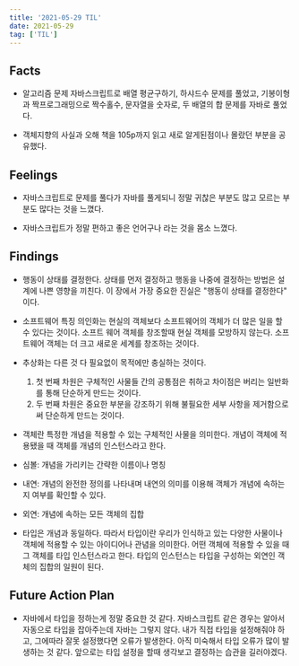 ```yaml
---
title: '2021-05-29 TIL'
date: 2021-05-29
tag: ['TIL']
---
```


## Facts

- 알고리즘 문제 자바스크립트로 배열 평균구하기, 하샤드수 문제를 풀었고, 기봉이형과 짝프로그래밍으로 짝수홀수, 문자열을 숫자로, 두 배열의 합 문제를 자바로 풀었다.

- 객체지향의 사실과 오해 책을 105p까지 읽고 새로 알게된점이나 몰랐던 부분을 공유했다.

## Feelings

- 자바스크립트로 문제를 풀다가 자바를 풀게되니 정말 귀찮은 부분도 많고 모르는 부분도 많다는 것을 느꼈다.

- 자바스크립트가 정말 편하고 좋은 언어구나 라는 것을 몸소 느꼈다.

## Findings

- 행동이 상태를 결정한다. 상태를 먼저 결정하고 행동을 나중에 결정하는 방법은 설계에 나쁜 영향을 끼친다. 이 장에서 가장 중요한 진실은 "행동이 상태를 결정한다" 이다.

- 소프트웨어 특징 의인화는 현실의 객체보다 소프트웨어의 객체가 더 많은 일을 할 수 있다는 것이다. 소프트 웨어 객체를 창조할때 현실 객체를 모방하지 않는다. 소프트웨어 객체는 더 크고 새로운 세계를 창조하는 것이다.

- 추상화는 다른 것 다 필요없이 목적에만 충실하는 것이다.

  1. 첫 번째 차원은 구체적인 사물들 간의 공통점은 취하고 차이점은 버리는 일반화를 통해 단순하게 만드는 것이다.
  2. 두 번째 차원은 중요한 부분을 강조하기 위해 불필요한 세부 사항을 제거함으로써 단순하게 만드는 것이다.

- 객체란 특정한 개념을 적용할 수 있는 구체적인 사물을 의미한다. 개념이 객체에 적용됐을 때 객체를 개념의 인스턴스라고 한다.

- 심볼: 개념을 가리키는 간략한 이름이나 명칭
- 내연: 개념의 완전한 정의를 나타내며 내연의 의미를 이용해 객체가 개념에 속하는지 여부를 확인할 수 있다.
- 외연: 개념에 속하는 모든 객체의 집합

- 타입은 개념과 동일하다. 따라서 타입이란 우리가 인식하고 있는 다양한 사물이나 객체에 적용할 수 있는 아이디어나 관념을 의미한다. 어떤 객체에 적용할 수 있을 때 그 객체를 타입 인스턴스라고 한다. 타입의 인스턴스는 타입을 구성하는 외연인 객체의 집합의 일원이 된다.

## Future Action Plan

- 자바에서 타입을 정하는게 정말 중요한 것 같다. 자바스크립트 같은 경우는 알아서 자동으로 타입을 잡아주는데 자바는 그렇지 않다. 내가 직접 타입을 설정해줘야 하고, 그에따라 잘못 설정했다면 오류가 발생한다. 아직 미숙해서 타입 오류가 많이 발생하는 것 같다. 앞으로는 타입 설정을 할때 생각보고 결정하는 습관을 길러야겠다.
